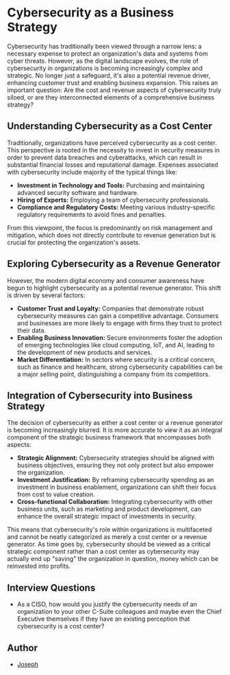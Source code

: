 # Cybersecurity as a Business Strategy

Cybersecurity has traditionally been viewed through a narrow lens: a necessary expense to protect an organization's data and systems from cyber threats. However, as the digital landscape evolves, the role of cybersecurity in organizations is becoming increasingly complex and strategic. No longer just a safeguard, it's also a potential revenue driver, enhancing customer trust and enabling business expansion. This raises an important question: Are the cost and revenue aspects of cybersecurity truly siloed, or are they interconnected elements of a comprehensive business strategy?

## **Understanding Cybersecurity as a Cost Center**

Traditionally, organizations have perceived cybersecurity as a cost center. This perspective is rooted in the necessity to invest in security measures in order to prevent data breaches and cyberattacks, which can result in substantial financial losses and reputational damage. Expenses associated with cybersecurity include majority of the typical things like:

* **Investment in Technology and Tools:** Purchasing and maintaining advanced security software and hardware.
* **Hiring of Experts:** Employing a team of cybersecurity professionals.
* **Compliance and Regulatory Costs:** Meeting various industry-specific regulatory requirements to avoid fines and penalties.

From this viewpoint, the focus is predominantly on risk management and mitigation, which does not directly contribute to revenue generation but is crucial for protecting the organization's assets.

## **Exploring Cybersecurity as a Revenue Generator**

However, the modern digital economy and consumer awareness have begun to highlight cybersecurity as a potential revenue generator. This shift is driven by several factors:

* **Customer Trust and Loyalty:** Companies that demonstrate robust cybersecurity measures can gain a competitive advantage. Consumers and businesses are more likely to engage with firms they trust to protect their data.
* **Enabling Business Innovation:** Secure environments foster the adoption of emerging technologies like cloud computing, IoT, and AI, leading to the development of new products and services.
* **Market Differentiation:** In sectors where security is a critical concern, such as finance and healthcare, strong cybersecurity capabilities can be a major selling point, distinguishing a company from its competitors.

## **Integration of Cybersecurity into Business Strategy**

The decision of cybersecurity as either a cost center or a revenue generator is becoming increasingly blurred. It is more accurate to view it as an integral component of the strategic business framework that encompasses both aspects:

* **Strategic Alignment:** Cybersecurity strategies should be aligned with business objectives, ensuring they not only protect but also empower the organization.
* **Investment Justification:** By reframing cybersecurity spending as an investment in business enablement, organizations can shift their focus from cost to value creation.
* **Cross-functional Collaboration:** Integrating cybersecurity with other business units, such as marketing and product development, can enhance the overall strategic impact of investments in security.

This means that cybersecurity's role within organizations is multifaceted and cannot be neatly categorized as merely a cost center or a revenue generator. As time goes by, cybersecurity should be viewed as a critical strategic component rather than a cost center as cybersecurity may actually end up "saving" the organization in question, money which can be reinvested into profits.

## Interview Questions

* As a CISO, how would you justify the cybersecurity needs of an organization to your other C-Suite colleagues and maybe even the Chief Executive themselves if they have an existing perception that cybersecurity is a cost center?

## Author

* [Joseph](https://www.linkedin.com/in/josephlimgq/)
